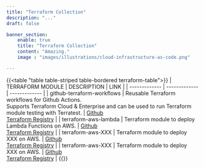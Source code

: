 ```yaml
---
title: "Terraform Collection"
description: "..."
draft: false

banner_section:
    enable: true
    title: "Terraform Collection"
    content: "Amazing."
    image : "images/illustrations/cloud-infrastructure-as-code.png"

---
```


{{<table "table table-striped table-bordered terraform-table">}}
| TERRAFORM MODULE | DESCRIPTION | LINK |
| ------------- | ------------- | ------------- |
| github-terraform-workflows | Reusable Terraform workflows for Github Actions. <br>Supports Terraform Cloud & Enterprise and can be used to run Terraform module testing with Terratest. | [Github](https://github.com/nuvibit/terraform-aws-XXX)<br>[Terraform Registry](https://registry.terraform.io/modules/nuvibit/XXX/aws/latest) |
| terraform-aws-lambda | Terraform module to deploy Lambda Functions on AWS. | [Github](https://github.com/nuvibit/terraform-aws-lambda)<br>[Terraform Registry](https://registry.terraform.io/modules/nuvibit/lambda/aws/latest) |
| terraform-aws-XXX | Terraform module to deploy XXX on AWS. | [Github](https://github.com/nuvibit/terraform-aws-XXX)<br>[Terraform Registry](https://registry.terraform.io/modules/nuvibit/XXX/aws/latest) |
| terraform-aws-XXX | Terraform module to deploy XXX on AWS. | [Github](https://github.com/nuvibit/terraform-aws-XXX)<br>[Terraform Registry](https://registry.terraform.io/modules/nuvibit/XXX/aws/latest) |
{{</table>}}